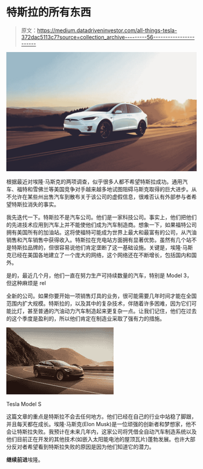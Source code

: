 # 特斯拉的所有东西

> 原文：<https://medium.datadriveninvestor.com/all-things-tesla-372dac5113c7?source=collection_archive---------56----------------------->

![](img/79a2a185df68c111874e6b62e27e958c.png)

根据最近对埃隆·马斯克的两项调查，似乎很多人都不希望特斯拉成功。通用汽车、福特和雪佛兰等美国竞争对手越来越多地试图阻碍马斯克取得的巨大进步。从不允许在某些州出售汽车到散布关于该公司的虚假信息，很难否认有外部参与者希望特斯拉消失的事实。

我先迭代一下。特斯拉不是汽车公司。他们是一家科技公司。事实上，他们把他们的先进技术应用到汽车上并不能使他们成为汽车制造商。想象一下，如果福特公司拥有美国所有的加油站。这将使福特可能成为世界上最大和最富有的公司，从汽油销售和汽车销售中获得收入。特斯拉在充电站方面拥有显著优势。虽然有几个站不是特斯拉品牌的，但很容易说他们肯定垄断了这一基础设施。关键是，埃隆·马斯克已经在美国各地建立了一个庞大的网络，这个网络还在不断增长，包括国内和国外。

是的，最近几个月，他们一直在努力生产可持续数量的汽车，特别是 Model 3，但这种麻烦是 rel

全新的公司。如果你要开始一项销售灯具的业务，很可能需要几年时间才能在全国范围内扩大规模。特斯拉的，以及其中的复杂技术，伴随着许多困难，因为它们可能比灯，甚至普通的汽油动力汽车制造起来更复杂一点。让我们记住，他们在过去的这个季度是盈利的，所以他们肯定在制造业采取了强有力的措施。

![](img/2513eff11de939141f9bb3980a1eea1d.png)

Tesla Model S

这篇文章的重点是特斯拉不会去任何地方。他们已经在自己的行业中站稳了脚跟，并且每天都在成长。埃隆·马斯克(Elon Musk)是一位顽强的创新者和梦想家，他不会让特斯拉失败。我预计在未来几年内，这家公司将凭借全自动汽车制造系统以及他们目前正在开发的其他技术(如嵌入太阳能电池的屋顶瓦片)蓬勃发展。也许大部分反对者希望看到特斯拉失败的原因是因为他们知道它的潜力。

**继续前进**埃隆。